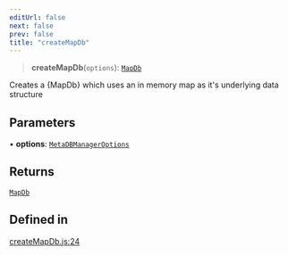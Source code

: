 ```yaml
---
editUrl: false
next: false
prev: false
title: "createMapDb"
---
```


> **createMapDb**(`options`): [`MapDb`](/reference/tevm/receipt-manager/type-aliases/mapdb/)

Creates a {MapDb} which uses an in memory map as it's underlying data structure

## Parameters

• **options**: [`MetaDBManagerOptions`](/reference/tevm/receipt-manager/interfaces/metadbmanageroptions/)

## Returns

[`MapDb`](/reference/tevm/receipt-manager/type-aliases/mapdb/)

## Defined in

[createMapDb.js:24](https://github.com/evmts/tevm-monorepo/blob/main/packages/receipt-manager/src/createMapDb.js#L24)

